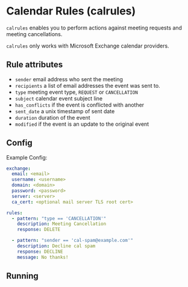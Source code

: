 # Calendar Rules (calrules)

`calrules` enables you to perform actions against meeting requests and meeting cancellations.

`calrules` only works with Microsoft Exchange calendar providers.

## Rule attributes
- `sender` email address who sent the meeting
- `recipients` a list of email addresses the event was sent to.
- `type` meeting event type, `REQUEST` or `CANCELLATION`
- `subject` calendar event subject line
- `has_conflicts` if the event is conflicted with another
- `sent_date` a unix timestamp of sent date
- `duration` duration of the event
- `modified` if the event is an update to the original event

## Config
Example Config:
```yaml
exchange:
  email: <email>
  username: <username>
  domain: <domain>
  password: <password>
  server: <server>
  ca_cert: <optional mail server TLS root cert>

rules:
  - pattern: "type == 'CANCELLATION'"
    description: Meeting Cancellation
    response: DELETE

  - pattern: "sender == 'cal-spam@example.com'"
    description: Decline cal spam
    response: DECLINE
    message: No thanks!
```

## Running
